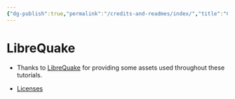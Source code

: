 ```yaml
---
{"dg-publish":true,"permalink":"/credits-and-readmes/index/","title":"Credits Root"}
---
```



# LibreQuake
- Thanks to [LibreQuake](https://github.com/MissLavender-LQ/LibreQuake) for providing some assets used throughout these tutorials.

- [Licenses](obsidian://open?vault=S3%20Vault&file=MWModWiki%2Fcontent%2FCredits%20%26%20Readmes%2FLibreQuake%2FREADME)